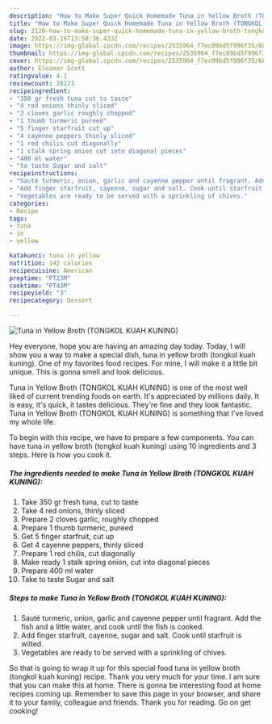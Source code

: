 ```yaml
---
description: "How to Make Super Quick Homemade Tuna in Yellow Broth (TONGKOL KUAH KUNING)"
title: "How to Make Super Quick Homemade Tuna in Yellow Broth (TONGKOL KUAH KUNING)"
slug: 2120-how-to-make-super-quick-homemade-tuna-in-yellow-broth-tongkol-kuah-kuning
date: 2022-03-16T13:58:36.433Z
image: https://img-global.cpcdn.com/recipes/2535964_f7ec09bd5f996f35/680x482cq70/tuna-in-yellow-broth-tongkol-kuah-kuning-recipe-main-photo.jpg
thumbnail: https://img-global.cpcdn.com/recipes/2535964_f7ec09bd5f996f35/680x482cq70/tuna-in-yellow-broth-tongkol-kuah-kuning-recipe-main-photo.jpg
cover: https://img-global.cpcdn.com/recipes/2535964_f7ec09bd5f996f35/680x482cq70/tuna-in-yellow-broth-tongkol-kuah-kuning-recipe-main-photo.jpg
author: Eleanor Scott
ratingvalue: 4.1
reviewcount: 28123
recipeingredient:
- "350 gr fresh tuna cut to taste"
- "4 red onions thinly sliced"
- "2 cloves garlic roughly chopped"
- "1 thumb turmeric pureed"
- "5 finger starfruit cut up"
- "4 cayenne peppers thinly sliced"
- "1 red chilis cut diagonally"
- "1 stalk spring onion cut into diagonal pieces"
- "400 ml water"
- "to taste Sugar and salt"
recipeinstructions:
- "Sauté turmeric, onion, garlic and cayenne pepper until fragrant. Add the fish and a little water, and cook until the fish is cooked."
- "Add finger starfruit, cayenne, sugar and salt. Cook until starfruit is wilted."
- "Vegetables are ready to be served with a sprinkling of chives."
categories:
- Recipe
tags:
- tuna
- in
- yellow

katakunci: tuna in yellow 
nutrition: 142 calories
recipecuisine: American
preptime: "PT23M"
cooktime: "PT43M"
recipeyield: "3"
recipecategory: Dessert

---
```



![Tuna in Yellow Broth (TONGKOL KUAH KUNING)](https://img-global.cpcdn.com/recipes/2535964_f7ec09bd5f996f35/680x482cq70/tuna-in-yellow-broth-tongkol-kuah-kuning-recipe-main-photo.jpg)

Hey everyone, hope you are having an amazing day today. Today, I will show you a way to make a special dish, tuna in yellow broth (tongkol kuah kuning). One of my favorites food recipes. For mine, I will make it a little bit unique. This is gonna smell and look delicious.

Tuna in Yellow Broth (TONGKOL KUAH KUNING) is one of the most well liked of current trending foods on earth. It's appreciated by millions daily. It is easy, it's quick, it tastes delicious. They're fine and they look fantastic. Tuna in Yellow Broth (TONGKOL KUAH KUNING) is something that I've loved my whole life.




To begin with this recipe, we have to prepare a few components. You can have tuna in yellow broth (tongkol kuah kuning) using 10 ingredients and 3 steps. Here is how you cook it.

<!--inarticleads1-->

##### The ingredients needed to make Tuna in Yellow Broth (TONGKOL KUAH KUNING):

1. Take 350 gr fresh tuna, cut to taste
1. Take 4 red onions, thinly sliced
1. Prepare 2 cloves garlic, roughly chopped
1. Prepare 1 thumb turmeric, pureed
1. Get 5 finger starfruit, cut up
1. Get 4 cayenne peppers, thinly sliced
1. Prepare 1 red chilis, cut diagonally
1. Make ready 1 stalk spring onion, cut into diagonal pieces
1. Prepare 400 ml water
1. Take to taste Sugar and salt




<!--inarticleads2-->

##### Steps to make Tuna in Yellow Broth (TONGKOL KUAH KUNING):

1. Sauté turmeric, onion, garlic and cayenne pepper until fragrant. Add the fish and a little water, and cook until the fish is cooked.
1. Add finger starfruit, cayenne, sugar and salt. Cook until starfruit is wilted.
1. Vegetables are ready to be served with a sprinkling of chives.




So that is going to wrap it up for this special food tuna in yellow broth (tongkol kuah kuning) recipe. Thank you very much for your time. I am sure that you can make this at home. There is gonna be interesting food at home recipes coming up. Remember to save this page in your browser, and share it to your family, colleague and friends. Thank you for reading. Go on get cooking!
